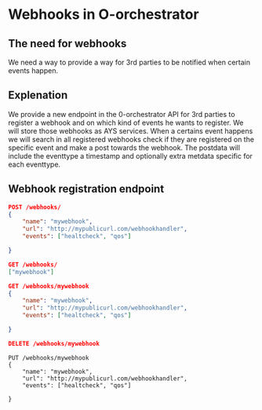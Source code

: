 # Webhooks in O-orchestrator

## The need for webhooks

We need a way to provide a way for 3rd parties to be notified when certain events happen.


## Explenation

We provide a new endpoint in the 0-orchestrator API for 3rd parties to register a webhook and on which kind of events he wants to register.
We will store those webhooks as AYS services. 
When a certains event happens we will search in all registered webhooks check if they are registered on the specific event and make a post towards the webhook.
The postdata will include the eventtype a timestamp and optionally extra metdata specific for each eventtype.


## Webhook registration endpoint

```json
POST /webhooks/
{
    "name": "mywebhook",
    "url": "http://mypublicurl.com/webhookhandler",
    "events": ["healtcheck", "qos"]

}
```

```json
GET /webhooks/
["mywebhook"]
```

```json
GET /webhooks/mywebhook
{
    "name": "mywebhook",
    "url": "http://mypublicurl.com/webhookhandler",
    "events": ["healtcheck", "qos"]

}
```

```json
DELETE /webhooks/mywebhook
```

```
PUT /webhooks/mywebhook
{
    "name": "mywebhook",
    "url": "http://mypublicurl.com/webhookhandler",
    "events": ["healtcheck", "qos"]

}
```
